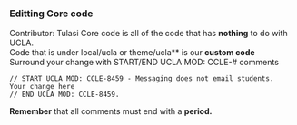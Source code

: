 ### Editting Core code
Contributor: Tulasi
Core code is all of the code that has **nothing** to do with UCLA. \
Code that is under local/ucla or theme/ucla** is our **custom code**\
Surround your change with START/END UCLA MOD: CCLE-# comments
```
// START UCLA MOD: CCLE-8459 - Messaging does not email students.
Your change here
// END UCLA MOD: CCLE-8459.
```
**Remember** that all comments must end with a **period.**
